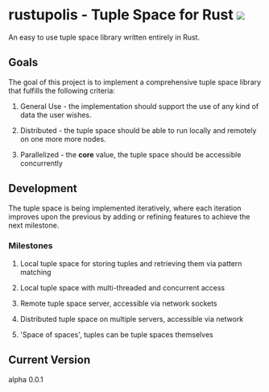 # rustupolis - Tuple Space for Rust [<img src="https://travis-ci.org/Micutio/rustupolis.svg?branch=master">](https://travis-ci.org/Micutio/rustupolis)

An easy to use tuple space library written entirely in Rust.

Goals
-----

The goal of this project is to implement a comprehensive tuple space library
that fulfills the following criteria:

1. General Use - the implementation should support the use of any kind of data the user wishes.

2. Distributed - the tuple space should be able to run locally and remotely on one more more nodes.

3. Parallelized - the __core__ value, the tuple space should be accessible concurrently

Development
-----------

The tuple space is being implemented iteratively, where each iteration improves upon the previous by adding or refining features to achieve the next milestone.

### Milestones

1. Local tuple space for storing tuples and retrieving them via pattern matching

2. Local tuple space with multi-threaded and concurrent access

3. Remote tuple space server, accessible via network sockets

4. Distributed tuple space on multiple servers, accessible via network

5. 'Space of spaces', tuples can be tuple spaces themselves

Current Version
---------------

alpha 0.0.1
